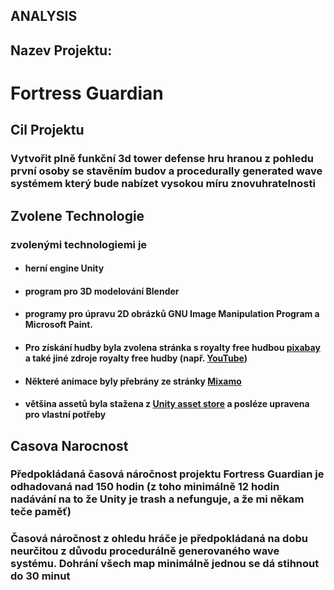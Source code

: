 ## ANALYSIS
## Nazev Projektu:
# Fortress Guardian 

## Cil Projektu
### Vytvořit plně funkční 3d tower defense hru hranou z pohledu první osoby se stavěním budov a procedurally generated wave systémem který bude nabízet vysokou míru znovuhratelnosti

## Zvolene Technologie
### zvolenými technologiemi je
- #### herní engine Unity
- #### program pro 3D modelování Blender 
- #### programy pro úpravu 2D obrázků GNU Image Manipulation Program a Microsoft Paint. 
- #### Pro získání hudby byla zvolena stránka s royalty free hudbou [pixabay](https://www.pixabay.com) a také jiné zdroje royalty free hudby (např. [YouTube](https://www.youtube.com)) 
- #### Některé animace byly přebrány ze stránky [Mixamo](https://www.mixamo.com)
- #### většina assetů byla stažena z [Unity asset store](https://assetstore.unity.com) a posléze upravena pro vlastní potřeby 

## Casova Narocnost
### Předpokládaná časová náročnost projektu Fortress Guardian je odhadovaná nad 150 hodin (z toho minimálně 12 hodin nadávání na to že Unity je trash a nefunguje, a že mi někam teče paměť)
### Časová náročnost z ohledu hráče je předpokládaná na dobu neurčitou z důvodu procedurálně generovaného wave systému. Dohrání všech map minimálně jednou se dá stihnout do 30 minut 

